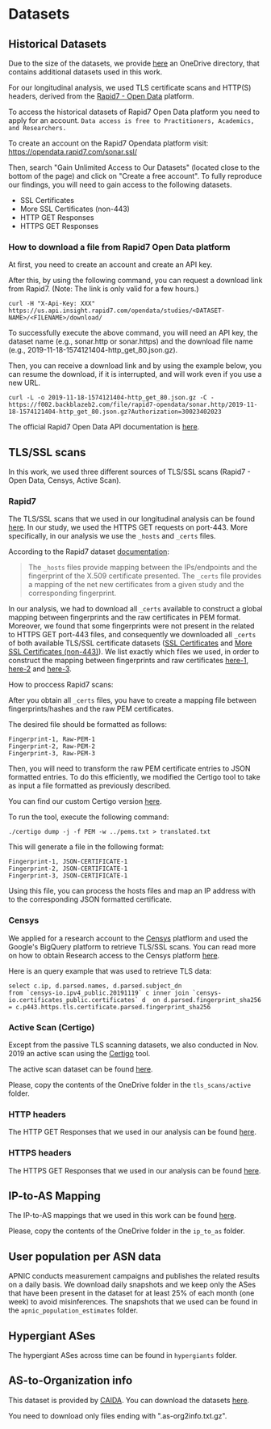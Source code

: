 # Datasets

## Historical Datasets
Due to the size of the datasets, we provide [here](https://liveuclac-my.sharepoint.com/:f:/g/personal/ucabpgk_ucl_ac_uk/Eim32GoBUgVOoLolQCYbbyMBSf-PiNBbOzuQl52n3Xm94w?e=7GOz5l) an OneDrive directory, that contains additional datasets used in this work.

For our longitudinal analysis, we used TLS certificate scans and HTTP(S) headers, derived from the [Rapid7 - Open Data](https://opendata.rapid7.com) platform.

To access the historical datasets of Rapid7 Open Data platform you need to apply for an account.
```Data access is free to Practitioners, Academics, and Researchers.```

To create an account on the Rapid7 Opendata platform visit:
https://opendata.rapid7.com/sonar.ssl/

Then, search "Gain Unlimited Access to Our Datasets" (located close to the bottom of the page) and click on "Create a free account".
To fully reproduce our findings, you will need to gain access to the following datasets.
* SSL Certificates
* More SSL Certificates (non-443)
* HTTP GET Responses
* HTTPS GET Responses

### How to download a file from Rapid7 Open Data platform
At first, you need to create an account and create an API key.

After this, by using the following command, you can request a download link from Rapid7. (Note: The link is only valid for a few hours.)
```
curl -H "X-Api-Key: XXX" https://us.api.insight.rapid7.com/opendata/studies/<DATASET-NAME>/<FILENAME>/download/
```
To successfully execute the above command, you will need an API key, the dataset name (e.g., sonar.http or sonar.https) and the download file name (e.g., 2019-11-18-1574121404-http_get_80.json.gz).

Then, you can receive a download link and by using the example below, you can resume the download, if it is interrupted, and will work even if you use a new URL.
```
curl -L -o 2019-11-18-1574121404-http_get_80.json.gz -C - https://f002.backblazeb2.com/file/rapid7-opendata/sonar.http/2019-11-18-1574121404-http_get_80.json.gz?Authorization=30023402023
```

The official Rapid7 Open Data API documentation is [here](https://opendata.rapid7.com/apihelp/).


## TLS/SSL scans
In this work, we used three different sources of TLS/SSL scans (Rapid7 - Open Data, Censys, Active Scan).

### Rapid7 
The TLS/SSL scans that we used in our longitudinal analysis can be found [here](https://opendata.rapid7.com/sonar.ssl/). In our study, we used the HTTPS GET requests on port-443. More specifically, in our analysis we use the ```_hosts``` and ```_certs``` files.

According to the Rapid7 dataset [documentation](https://opendata.rapid7.com/sonar.ssl/):

> The ```_hosts``` files provide mapping between the IPs/endpoints and the fingerprint of the X.509 certificate presented.
> The ```_certs``` file provides a mapping of the net new certificates from a given study and the corresponding fingerprint. 

In our analysis, we had to download all ```_certs``` available to construct a global mapping between fingerprints and the raw certificates in PEM format.
Moreover, we found that some fingerprints were not present in the related to HTTPS GET port-443 files, and consequently we downloaded all ```_certs``` of both available TLS/SSL certificate datasets ([SSL Certificates](https://opendata.rapid7.com/sonar.ssl/) and [More SSL Certificates (non-443)](https://opendata.rapid7.com/sonar.moressl/)). We list exactly which files we used, in order to construct the mapping between fingerprints and raw certificates [here-1](https://github.com/pgigis/sigcomm2021-hypergiants-offnets/blob/master/datasets/tls_scans/rapid7/certificates/ssl_certificates_https_443_filenames.txt), [here-2](https://github.com/pgigis/sigcomm2021-hypergiants-offnets/blob/master/datasets/tls_scans/rapid7/certificates/more_ssl_certificates_non_443_filenames.txt) and [here-3](https://github.com/pgigis/sigcomm2021-hypergiants-offnets/blob/master/datasets/tls_scans/rapid7/certificates/ssl_certificates_https_non_443_filenames.txt). 

How to proccess Rapid7 scans:

After you obtain all ```_certs``` files, you have to create a mapping file between fingerprints/hashes and the raw PEM certificates.

The desired file should be formatted as follows:
```
Fingerprint-1, Raw-PEM-1
Fingerprint-2, Raw-PEM-2
Fingerprint-3, Raw-PEM-3
```

Then, you will need to transform the raw PEM certificate entries to JSON formatted entries. To do this efficiently, we modified the Certigo tool to take as input a file formatted as previously described.

You can find our custom Certigo version [here](https://github.com/pgigis/certigo).

To run the tool, execute the following command:
```
./certigo dump -j -f PEM -w ../pems.txt > translated.txt
```

This will generate a file in the following format:
```
Fingerprint-1, JSON-CERTIFICATE-1
Fingerprint-2, JSON-CERTIFICATE-1
Fingerprint-3, JSON-CERTIFICATE-1
```

Using this file, you can process the hosts files and map an IP address with to the corresponding JSON formatted certificate.



### Censys
We applied for a research account to the [Censys](https://censys.io/) platflorm and used the Google's BigQuery platform to retrieve TLS/SSL scans. You can read more on how to obtain Research access to the Censys platform [here](https://support.censys.io/hc/en-us/articles/360038761891-Research-Access-to-Censys-Data).

Here is an query example that was used to retrieve TLS data:
```
select c.ip, d.parsed.names, d.parsed.subject_dn 
from `censys-io.ipv4_public.20191119` c inner join `censys-io.certificates_public.certificates` d  on d.parsed.fingerprint_sha256 = c.p443.https.tls.certificate.parsed.fingerprint_sha256
```

### Active Scan (Certigo)
Except from the passive TLS scanning datasets, we also conducted in Nov. 2019 an active scan using the [Certigo](https://github.com/square/certigo) tool.

The active scan dataset can be found [here](https://liveuclac-my.sharepoint.com/:f:/g/personal/ucabpgk_ucl_ac_uk/Ekb_VbFdQghCntUHh98v-NoBdnSdS_XAh6859ME1RCLDpQ?e=jFeGnZ).

Please, copy the contents of the OneDrive folder in the ```tls_scans/active``` folder.

### HTTP headers
The HTTP GET Responses that we used in our analysis can be found [here](https://github.com/pgigis/sigcomm2021-hypergiants-offnets/blob/master/datasets/headers/http/http_80_filenames.txt).

### HTTPS headers
The HTTPS GET Responses that we used in our analysis can be found [here](https://github.com/pgigis/sigcomm2021-hypergiants-offnets/blob/master/datasets/headers/https/https_443_filenames.txt).


## IP-to-AS Mapping
The IP-to-AS mappings that we used in this work can be found [here](https://liveuclac-my.sharepoint.com/:f:/g/personal/ucabpgk_ucl_ac_uk/EujvVAp0lqBBpY-EgY5IZSgBLTgoxv7xwtRW92YGe9hDLA?e=2iSwLV).

Please, copy the contents of the OneDrive folder in the ```ip_to_as``` folder.


## User population per ASN data
APNIC conducts measurement campaigns and publishes the related results on a daily basis. We download daily snapshots and we keep only the ASes that have been present in the dataset for at least 25% of each month (one week) to avoid misinferences. The snapshots that we used can be found in the ```apnic_population_estimates``` folder.


## Hypergiant ASes
The hypergiant ASes across time can be found in ```hypergiants``` folder.


## AS-to-Organization info
This dataset is provided by [CAIDA](https://www.caida.org).
You can download the datasets [here](https://publicdata.caida.org/datasets/as-organizations/).

You need to download only files ending with ".as-org2info.txt.gz".


